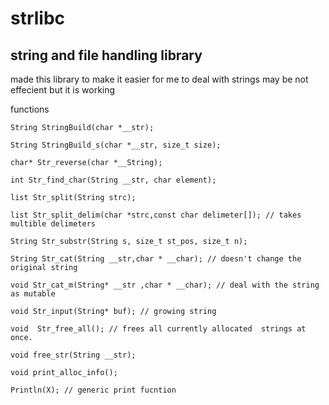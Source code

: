 # strlibc
## string and file handling library 

made this library to make it easier for me to deal with strings 
may be not effecient but it is working



functions 
```
String StringBuild(char *__str); 

String StringBuild_s(char *__str, size_t size);

char* Str_reverse(char *__String);  

int Str_find_char(String __str, char element);

list Str_split(String strc);

list Str_split_delim(char *strc,const char delimeter[]); // takes multible delimeters

String Str_substr(String s, size_t st_pos, size_t n);

String Str_cat(String __str,char * __char); // doesn't change the original string 

void Str_cat_m(String* __str ,char * __char); // deal with the string as mutable

void Str_input(String* buf); // growing string

void  Str_free_all(); // frees all currently allocated  strings at once.

void free_str(String __str);

void print_alloc_info();

Println(X); // generic print fucntion

```


